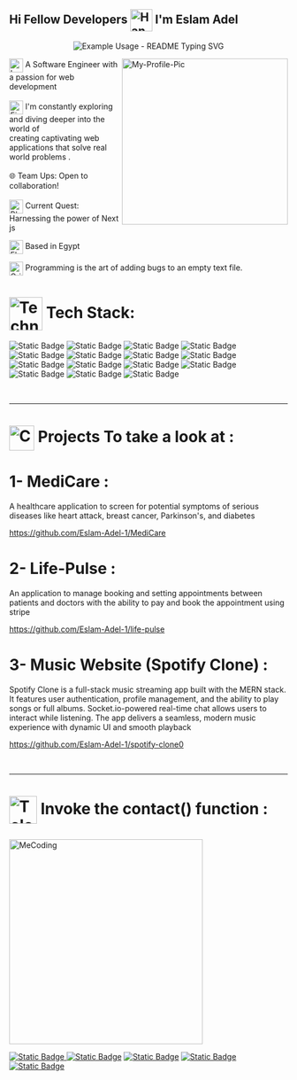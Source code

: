 ## Hi Fellow Developers   <img src="https://user-images.githubusercontent.com/74038190/216120981-b9507c36-0e04-4469-8e27-c99271b45ba5.png" alt="Handshake" width="40" align="center" />   I'm Eslam Adel

<p align="center">
  <img src="https://readme-typing-svg.demolab.com/?lines=Passionate+Software+Engineer!;FrontEnd+Developer!;React+/+Next js+Developer; Passionate+About+Learning+New+Things;&font=Fira%20Code&center=true&width=500&height=50&duration=4000&pause=1000" alt="Example Usage - README Typing SVG">
</p>
<img align="right" src="https://github.com/user-attachments/assets/8118e60a-a4f1-4d0f-b281-3e36f38f750d" width="300" height="300" alt="My-Profile-Pic"/>

<img src="https://raw.githubusercontent.com/Tarikul-Islam-Anik/Telegram-Animated-Emojis/main/Objects/Laptop.webp" alt="Laptop" width="25" height="25" align="center" />   A Software Engineer with a passion for web development<br>
<br><img src="https://user-images.githubusercontent.com/74038190/216122041-518ac897-8d92-4c6b-9b3f-ca01dcaf38ee.png" alt="Fire" width="25" align="center" />  I'm constantly exploring and diving deeper into the world of <br>creating captivating web applications that solve real world problems .<br><br>
🌐 Team Ups: Open to collaboration!<br><br>
<img src="https://raw.githubusercontent.com/Tarikul-Islam-Anik/Animated-Fluent-Emojis/master/Emojis/Objects/Blue%20Book.png" alt="Blue Book" width="25" height="25" align="center" /> Current Quest: Harnessing the power of Next js 

<img src="https://raw.githubusercontent.com/Tarikul-Islam-Anik/Telegram-Animated-Emojis/main/Flags/Flag%20Yemen.webp" alt="Flag Yemen" width="25" height="25" align="center"/>  Based in Egypt

<img src="https://raw.githubusercontent.com/Tarikul-Islam-Anik/Animated-Fluent-Emojis/master/Emojis/Smilies/Grinning%20Squinting%20Face.png" alt="Grinning Squinting Face" width="25" height="25" align="center" /> Programming is the art of adding bugs to an empty text file.

# <img src="https://raw.githubusercontent.com/Tarikul-Islam-Anik/Animated-Fluent-Emojis/master/Emojis/People/Technologist.png" alt="Technologist" width="60" height="60" align="center" /> Tech Stack:
![Static Badge](https://img.shields.io/badge/React-black?style=for-the-badge&logo=react&logoSize=auto)
![Static Badge](https://img.shields.io/badge/React%20Router-black?style=for-the-badge&logo=reactrouter&logoSize=auto)
![Static Badge](https://img.shields.io/badge/Next%20js-black?style=for-the-badge&logo=nextdotjs&logoColor=white&logoSize=auto)
![Static Badge](https://img.shields.io/badge/MongoDB-black?style=for-the-badge&logo=mongodb&logoSize=amd)
![Static Badge](https://img.shields.io/badge/Mongoose-black?style=for-the-badge&logo=mongoose&logoColor=red&logoSize=amd)
![Static Badge](https://img.shields.io/badge/React%20Hook%20Form-black?style=for-the-badge&logo=reacthookform&logoColor=pink&logoSize=amd)
![Static Badge](https://img.shields.io/badge/Redux-black?style=for-the-badge&logo=redux&logoColor=violet&logoSize=amd)
![Static Badge](https://img.shields.io/badge/HTML%205-black?style=for-the-badge&logo=html5&logoColor=orange&logoSize=amd)
![Static Badge](https://img.shields.io/badge/JavaScript-black?style=for-the-badge&logo=javascript&logoSize=amd)
![Static Badge](https://img.shields.io/badge/CSS-black?style=for-the-badge&logo=css3&logoColor=blue&logoSize=amd)
![Static Badge](https://img.shields.io/badge/Tailwind-black?style=for-the-badge&logo=tailwindcss&logoColor=blue&logoSize=amd)
![Static Badge](https://img.shields.io/badge/Styled%20Components-black?style=for-the-badge&logo=styledcomponents&logoColor=pink&logoSize=amd)
![Static Badge](https://img.shields.io/badge/Material%20UI-black?style=for-the-badge&logo=mui&logoSize=amd)
![Static Badge](https://img.shields.io/badge/ZOD-black?style=for-the-badge&logo=zod&logoSize=amd)
![Static Badge](https://img.shields.io/badge/FireBase-black?style=for-the-badge&logo=firebase&logoColor=orange&logoSize=amd)

<br>

-------------------------------------------------------

# <img src="https://raw.githubusercontent.com/Tarikul-Islam-Anik/Animated-Fluent-Emojis/master/Emojis/Objects/Card%20Index%20Dividers.png" alt="Card Index Dividers" width="45" height="45" align="center"/> Projects To take a look at :

# 1- MediCare :

A healthcare application to screen for potential symptoms of serious diseases like heart attack, breast cancer, Parkinson's, and diabetes 

https://github.com/Eslam-Adel-1/MediCare

# 2- Life-Pulse :

An application to manage booking and setting appointments between patients and doctors with the ability to pay and book the appointment using stripe

https://github.com/Eslam-Adel-1/life-pulse

# 3- Music Website (Spotify Clone) :

Spotify Clone is a full-stack music streaming app built with the MERN stack. It features user authentication, profile management, and the ability to play songs or full albums. Socket.io-powered real-time chat allows users to interact while listening. The app delivers a seamless, modern music experience with dynamic UI and smooth playback

https://github.com/Eslam-Adel-1/spotify-clone0


<br>

-------------------------------------------------------

# <p><img src="https://raw.githubusercontent.com/Tarikul-Islam-Anik/Telegram-Animated-Emojis/main/Objects/Telephone.webp" alt="Telephone" width="50" height="50" align="center"/> Invoke the contact() function :</p>


<img align="center" src="https://github.com/user-attachments/assets/f3209246-e72c-401f-9e24-289fb6560579" alt="MeCoding" width="350" height="370">


<p align="center">
  
[![Static Badge](https://img.shields.io/badge/GitHub-black?style=for-the-badge&logo=github)
](https://github.com/Eslam-Adel-1)
[![Static Badge](https://img.shields.io/badge/LinkedIn-blue?style=for-the-badge&logo=linkedin&logoColor=white)](https://www.linkedin.com/in/eslam-adel22/)
[![Static Badge](https://img.shields.io/badge/Gmail-red?style=for-the-badge&logo=gmail&logoColor=white)](es12forwork@gmail.com)
[![Static Badge](https://img.shields.io/badge/Resume-green?style=for-the-badge&logo=readdotcv&logoColor=white&logoSize=amg)](https://drive.google.com/file/d/16NQhB_OLju7NG-a9wbBBA7O1nwtBAcOr/view?usp=drive_link)
[![Static Badge](https://img.shields.io/badge/My%20Portfolio-lightgray?style=for-the-badge&logoColor=white&logoSize=amg)](https://eslam-adel.vercel.app/)




</p>








